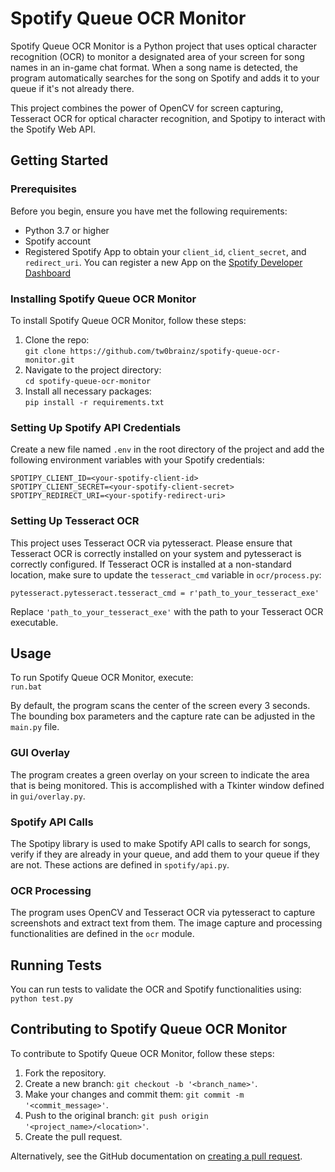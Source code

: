# Spotify Queue OCR Monitor

Spotify Queue OCR Monitor is a Python project that uses optical
character recognition (OCR) to monitor a designated area of your screen
for song names in an in-game chat format. When a song name is detected,
the program automatically searches for the song on Spotify and adds it
to your queue if it\'s not already there.

This project combines the power of OpenCV for screen capturing,
Tesseract OCR for optical character recognition, and Spotipy to interact
with the Spotify Web API.

## Getting Started

### Prerequisites

Before you begin, ensure you have met the following requirements:

-   Python 3.7 or higher
-   Spotify account
-   Registered Spotify App to obtain your `client_id`, `client_secret`,
    and `redirect_uri`. You can register a new App on the [Spotify
    Developer Dashboard](https://developer.spotify.com/dashboard/)

### Installing Spotify Queue OCR Monitor

To install Spotify Queue OCR Monitor, follow these steps:

1.  Clone the repo:\
    `git clone https://github.com/tw0brainz/spotify-queue-ocr-monitor.git`
2.  Navigate to the project directory:\
    `cd spotify-queue-ocr-monitor`
3.  Install all necessary packages:\
    `pip install -r requirements.txt`

### Setting Up Spotify API Credentials

Create a new file named `.env` in the root directory of the project and
add the following environment variables with your Spotify credentials:


    SPOTIPY_CLIENT_ID=<your-spotify-client-id>
    SPOTIPY_CLIENT_SECRET=<your-spotify-client-secret>
    SPOTIPY_REDIRECT_URI=<your-spotify-redirect-uri>

### Setting Up Tesseract OCR

This project uses Tesseract OCR via pytesseract. Please ensure that
Tesseract OCR is correctly installed on your system and pytesseract is
correctly configured. If Tesseract OCR is installed at a non-standard
location, make sure to update the `tesseract_cmd` variable in
`ocr/process.py`:


    pytesseract.pytesseract.tesseract_cmd = r'path_to_your_tesseract_exe'

Replace `'path_to_your_tesseract_exe'` with the path to your Tesseract
OCR executable.

## Usage

To run Spotify Queue OCR Monitor, execute:\
`run.bat`

By default, the program scans the center of the screen every 3 seconds.
The bounding box parameters and the capture rate can be adjusted in the
`main.py` file.

### GUI Overlay

The program creates a green overlay on your screen to indicate the area
that is being monitored. This is accomplished with a Tkinter window
defined in `gui/overlay.py`.

### Spotify API Calls

The Spotipy library is used to make Spotify API calls to search for
songs, verify if they are already in your queue, and add them to your
queue if they are not. These actions are defined in `spotify/api.py`.

### OCR Processing

The program uses OpenCV and Tesseract OCR via pytesseract to capture
screenshots and extract text from them. The image capture and processing
functionalities are defined in the `ocr` module.

## Running Tests

You can run tests to validate the OCR and Spotify functionalities
using:\
`python test.py`

## Contributing to Spotify Queue OCR Monitor

To contribute to Spotify Queue OCR Monitor, follow these steps:

1.  Fork the repository.
2.  Create a new branch: `git checkout -b '<branch_name>'`.
3.  Make your changes and commit them:
    `git commit -m '<commit_message>'`.
4.  Push to the original branch:
    `git push origin '<project_name>/<location>'`.
5.  Create the pull request.

Alternatively, see the GitHub documentation on [creating a pull
request](https://docs.github.com/en/github/collaborating-with-issues-and-pull-requests/creating-a-pull-request).
